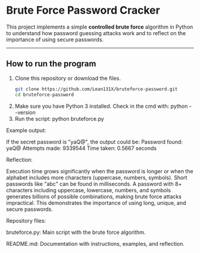 # Brute Force Password Cracker

This project implements a simple **controlled brute force** algorithm in Python to understand how password guessing attacks work and to reflect on the importance of using secure passwords.

---

##  How to run the program

1. Clone this repository or download the files.
   ```bash
   git clone https://github.com/Lean131X/bruteforce-password.git
   cd bruteforce-password
2. Make sure you have Python 3 installed.
    Check in the cmd with:
    python --version
3. Run the script:
    python bruteforce.py

Example output:

If the secret password is "yaQ@", the output could be:
Password found: yaQ@
Attempts made: 9339544
Time taken: 0.5667 seconds

Reflection:

Execution time grows significantly when the password is longer or when the alphabet includes more characters (uppercase, numbers, symbols).
Short passwords like "abc" can be found in milliseconds.
A password with 8+ characters including uppercase, lowercase, numbers, and symbols generates billions of possible combinations, making brute force attacks impractical.
This demonstrates the importance of using long, unique, and secure passwords.

Repository files:

bruteforce.py: Main script with the brute force algorithm.

README.md: Documentation with instructions, examples, and reflection.
